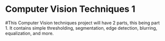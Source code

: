 # Computer Vision Techniques 1
#This Computer Vision techniques project will have 2 parts, this being part 1. It contains simple thresholding, segmentation, edge detection, blurring, equalization, and more. 
